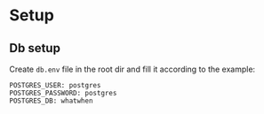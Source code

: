 # Setup

## Db setup
Create `db.env` file in the root dir and fill it according to the example:
```
POSTGRES_USER: postgres
POSTGRES_PASSWORD: postgres
POSTGRES_DB: whatwhen
```